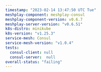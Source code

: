 ```yaml
---
timestamp: "2023-02-14 13:47:50 UTC Tue"
meshplay-component: meshplay-consul
meshplay-component-version: v0.6.7
meshplay-server-version: "v0.6.51"
k8s-distro: minikube
k8s-version: "v1.25.3"
service-mesh: Consul
service-mesh-version: "v1.0.4"
tests:
  consul-client: null
  consul-server:  null
overall-status: "failing"
---
```

